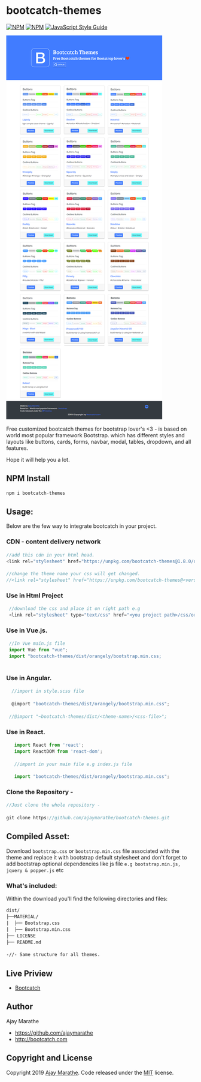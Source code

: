 # bootcatch-themes


[![NPM](https://img.shields.io/npm/v/bootcatch-themes.svg)](https://www.npmjs.com/package/bootcatch-themes) 
[![NPM](https://img.shields.io/npm/dt/bootcatch-themes.svg)](https://www.npmjs.com/package/bootcatch-themes) 
[![JavaScript Style Guide](https://img.shields.io/badge/code_style-standard-brightgreen.svg)](https://standardjs.com)

[![Bootcatch Logo](https://raw.githubusercontent.com/ajaymarathe/image-store/master/bootcatch/bootcatch.png)](http://bootcatch.com/)

Free customized bootcatch themes for bootstrap lover's <3 - is based on world most popular framework Bootstrap. which has different styles and layouts like buttons, cards, forms, navbar, modal, tables, dropdown, and all features.

Hope it will help you a lot.

## NPM Install

```js
npm i bootcatch-themes
```

## Usage:

Below are the few way to integrate bootcatch in your project.

### CDN - content delivery network

```js
//add this cdn in your html head.
<link rel="stylesheet" href="https://unpkg.com/bootcatch-themes@1.8.0/dist/orangely/bootstrap.min.css"  />

//change the theme name your css will get changed.
//<link rel="stylesheet" href="https://unpkg.com/bootcatch-themes@<version>/dist/<theme-name>/bootstrap.min.css"  />
```

### Use in Html Project

```js
 //download the css and place it on right path e.g 
 <link rel="stylesheet" type="text/css" href="<you project path>/css/orangely.min.css">
 ```

### Use in Vue.js.
 ```js 
  //In Vue main.js file
  import Vue from "vue";
  import "bootcatch-themes/dist/orangely/bootstrap.min.css; 
   
   ```
    
### Use in Angular.

```js
  //import in style.scss file

  @import "bootcatch-themes/dist/orangely/bootstrap.min.css";

 //@import "~bootcatch-themes/dist/<theme-name>/<css-file>"; 
 ```

### Use in React.

 ```js
    import React from 'react';
    import ReactDOM from 'react-dom';
 
    //import in your main file e.g index.js file 
 
    import "bootcatch-themes/dist/orangely/bootstrap.min.css";
 ```


### Clone the Repository -

```js
//Just clone the whole repository -

git clone https://github.com/ajaymarathe/bootcatch-themes.git
```

## Compiled Asset:

Download `bootstrap.css` or `bootstrap.min.css` file associated with the theme and replace it with bootstrap default stylesheet and don't forget to add bootstrap optional dependencies like js file `e.g bootstrap.min.js, jquery & popper.js` etc

### What's included:

Within the download you'll find the following directories and files:

```html
dist/
├──MATERIAL/ 
|  ├── Bootstrap.css
|  ├── Bootstrap.min.css
├── LICENSE
├── README.md

-//- Same structure for all themes.

```
## Live Priview
- [Bootcatch](http://bootcatch.com)

## Author

Ajay Marathe

+ https://github.com/ajaymarathe
+ http://bootcatch.com

## Copyright and License

Copyright 2019 [Ajay Marathe](https://github.com/ajaymarathe). Code released under the [MIT](https://github.com/ajaymarathe/Bootcatch-Themes/blob/master/LICENSE) license.
